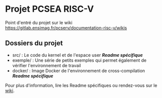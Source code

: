 # Projet PCSEA RISC-V

Point d'entré du projet sur le wiki <https://gitlab.ensimag.fr/pcserv/documentation-risc-v/wikis>

## Dossiers du projet

* src/ : Le code du kernel et de l'espace user ***Readme spécifique***
* exemple/ : Une série de petits exemples qui permet également de vérifier l'environnement de travail
* docker/ : Image Docker de l'environnement de cross-compilation ***Readme spécifique***


Pour plus d'information, lire les Readme spécifiques ou rendez-vous sur le [wiki](https://gitlab.ensimag.fr/pcserv/documentation-risc-v/wikis).

